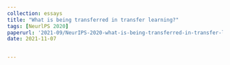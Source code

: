 ```yaml
---
collection: essays
title: "What is being transferred in transfer learning?"
tags: [NeurlPS 2020]
paperurl: '2021-09/NeurIPS-2020-what-is-being-transferred-in-transfer-learning-Paper.pdf'
date: 2021-11-07


---
```




